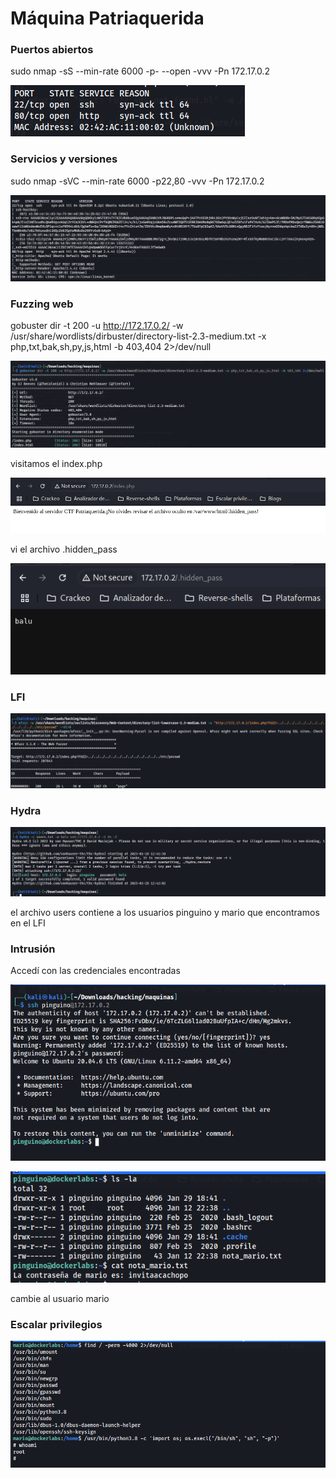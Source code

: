 # Máquina Patriaquerida

### Puertos abiertos

sudo nmap -sS --min-rate 6000 -p- --open -vvv -Pn 172.17.0.2

![alt text](image.png)

### Servicios y versiones

sudo nmap -sVC --min-rate 6000 -p22,80 -vvv -Pn 172.17.0.2

![alt text](image-1.png)


### Fuzzing web

gobuster dir -t 200 -u http://172.17.0.2/ -w /usr/share/wordlists/dirbuster/directory-list-2.3-medium.txt -x php,txt,bak,sh,py,js,html -b 403,404 2>/dev/null

![alt text](image-3.png)


visitamos el index.php

![alt text](image-4.png)

vi el archivo .hidden_pass

![alt text](image-5.png)


### LFI

![alt text](image-2.png)

### Hydra

![alt text](image-6.png)

el archivo users contiene a los usuarios pinguino y mario que encontramos en el LFI

### Intrusión

Accedí con las credenciales encontradas

![alt text](image-7.png)

![alt text](image-8.png)

cambie al usuario mario

### Escalar privilegios

![alt text](image-9.png)
